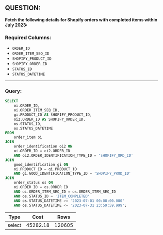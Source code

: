 ## QUESTION:  
**Fetch the following details for Shopify orders with completed items within July 2023:**  

### Required Columns:  
- `ORDER_ID`  
- `ORDER_ITEM_SEQ_ID`  
- `SHOPIFY_PRODUCT_ID`  
- `SHOPIFY_ORDER_ID`  
- `STATUS_ID`  
- `STATUS_DATETIME`  

---

### Query:
```sql
SELECT
    oi.ORDER_ID,
    oi.ORDER_ITEM_SEQ_ID,
    gi.PRODUCT_ID AS SHOPIFY_PRODUCT_ID,
    oi2.ORDER_ID AS SHOPIFY_ORDER_ID,
    os.STATUS_ID,
    os.STATUS_DATETIME
FROM
    order_item oi
JOIN 
    order_identification oi2 ON
    oi.ORDER_ID = oi2.ORDER_ID
    AND oi2.ORDER_IDENTIFICATION_TYPE_ID = 'SHOPIFY_ORD_ID'
JOIN 
    good_identification gi ON
    oi.PRODUCT_ID = gi.PRODUCT_ID
    AND gi.GOOD_IDENTIFICATION_TYPE_ID = 'SHOPIFY_PROD_ID'
JOIN 
    order_status os ON
    oi.ORDER_ID = os.ORDER_ID
    AND oi.ORDER_ITEM_SEQ_ID = os.ORDER_ITEM_SEQ_ID
    AND os.STATUS_ID = 'ITEM_COMPLETED'
    AND os.STATUS_DATETIME >= '2023-07-01 00:00:00.000'
    AND os.STATUS_DATETIME <= '2023-07-31 23:59:59.999';

```

| Type   | Cost     | Rows   |
|--------|----------|--------|
| select | 45282.18 | 120605 |
